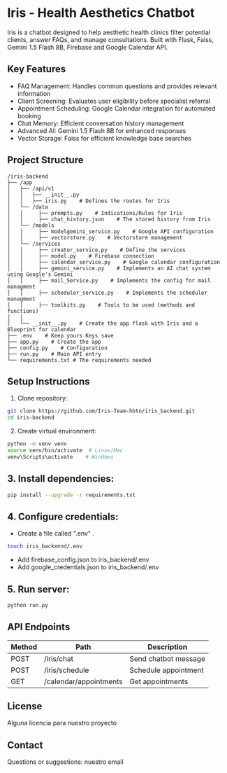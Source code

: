 # Iris - Health Aesthetics Chatbot

Iris is a chatbot designed to help aesthetic health clinics filter potential clients, answer FAQs, and manage consultations. Built with Flask, Faiss, Gemini 1.5 Flash 8B, Firebase and Google Calendar API.

## Key Features

- FAQ Management: Handles common questions and provides relevant information
- Client Screening: Evaluates user eligibility before specialist referral
- Appointment Scheduling: Google Calendar integration for automated booking
- Chat Memory: Efficient conversation history management
- Advanced AI: Gemini 1.5 Flash 8B for enhanced responses
- Vector Storage: Faiss for efficient knowledge base searches

## Project Structure

```
/iris-backend
├── /app
│   ├── /api/v1
│   │   ├── __init__.py
│   │   ├── iris.py    # Defines the routes for Iris
│   └── /data
│   │     ├── prompts.py    # Indications/Rules for Iris
│   │     ├── chat_history.json    # The stored history from Iris
│   └── /models
│   │     ├── modelgemini_service.py    # Google API configuration
│   │     ├── vectorstore.py    # Vectorstore management
│   └── /services
│   │     ├── creator_service.py    # Define the services
│   │     ├── model.py    # Firebase connection
│   │     ├── calendar_service.py    # Google calendar configuration
│   │     ├── gemini_service.py    # Implements an AI chat system using Google's Gemini
│   │     ├── mail_Service.py    # Implements the config for mail managment
│   │     ├── scheduler_service.py    # Implements the scheduler managment
│   │     ├── toolkits.py    # Tools to be used (methods and functions)
│   │
│   └── __init__.py    # Create the app flask with Iris and a Blueprint for calendar
├── .env    # Keep yours Keys save
├── app.py    # Create the app
├── config.py    # Configuration
├── run.py    # Main API entry
└── requirements.txt # The requirements needed
```

## Setup Instructions

1. Clone repository:

```bash
git clone https://github.com/Iris-Team-hbtn/iris_backend.git
cd iris-backend
```

2. Create virtual environment:

```bash
python -m venv venv
source venv/bin/activate  # Linux/Mac
venv\Scripts\activate    # Windows
```

## 3. Install dependencies:

```bash
pip install --upgrade -r requirements.txt
```

## 4. Configure credentials:

- Create a file called ".env" .

```bash
touch iris_backennd/.env
```

- Add firebase_config.json to iris_backend/.env
- Add google_credentials.json to iris_backend/.env

## 5. Run server:

```bash
python run.py
```

## API Endpoints

| Method | Path | Description |
|--------|------|-------------|
| POST | /iris/chat | Send chatbot message |
| POST | /iris/schedule | Schedule appointment |
| GET | /calendar/appointments | Get appointments |     # Aun por implementar

## License

Alguna licencia para nuestro proyecto

## Contact

Questions or suggestions: nuestro email